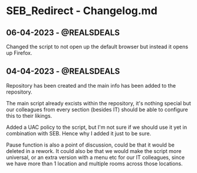 # SEB_Redirect - Changelog.md

## 06-04-2023 - @REALSDEALS
Changed the script to not open up the default browser but instead it opens up Firefox.

## 04-04-2023 - @REALSDEALS
Repository has been created and the main info has been added to the repository. 

The main script already excists within the repository, it's nothing special but our colleagues from every section (besides IT) should be able to configure this to their likings. 

Added a UAC policy to the script, but I'm not sure if we should use it yet in combination with SEB. Hence why I added it just to be sure.

Pause function is also a point of discussion, could be that it would be deleted in a rework. It could also be that we would make the script more universal, or an extra version with a menu etc for our IT colleagues, since we have more than 1 location and multiple rooms across those locations.